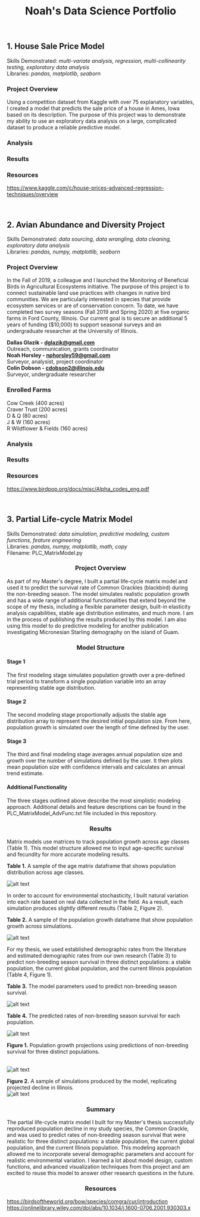 # <div align="center">Noah's Data Science Portfolio</div>

<br>

## 1. House Sale Price Model
Skills Demonstrated: *multi-variate analysis, regression, multi-collinearity testing, exploratory data analysis*<br />
Libraries: *pandas, matplotlib, seaborn*

### Project Overview
Using a competition dataset from Kaggle with over 75 explanatory variables, I created a model that predicts the sale price of a house in Ames, Iowa based on its description. The purpose of this project was to demonstrate my ability to use an exploratory data analysis on a large, complicated dataset to produce a reliable predictive model.

### Analysis

### Results

### Resources
https://www.kaggle.com/c/house-prices-advanced-regression-techniques/overview

<br>

## 2. Avian Abundance and Diversity Project 
Skills Demonstrated: *data sourcing, data wrangling, data cleaning, exploratory data analysis*<br />
Libraries: *pandas, numpy, matplotlib, seaborn*

### Project Overview
In the Fall of 2019, a colleague and I launched the Monitoring of Beneficial Birds in Agricultural Ecosystems initiative. The purpose of this project is to connect sustainable land use practices with changes in native bird communities. We are particularly interested in species that provide ecosystem services or are of conservation concern. To date, we have completed two survey seasons (Fall 2019 and Spring 2020) at five organic farms in Ford County, Illinois. Our current goal is to secure an additional 5 years of funding ($10,000) to support seasonal surveys and an undergraduate researcher at the University of Illinois.

**Dallas Glazik - dglazik@gmail.com**<br />
Outreach, communication, grants coordinator<br />
**Noah Horsley - nphorsley59@gmail.com**<br />
Surveyor, analysist, project coordinator<br />
**Colin Dobson - cdobson2@illinois.edu**<br />
Surveyor, undergraduate researcher

### Enrolled Farms
Cow Creek (400 acres)<br />
Craver Trust (200 acres)<br />
D & Q (80 acres)<br />
J & W (160 acres)<br />
R Wildflower & Fields (160 acres)

### Analysis

### Results 

### Resources
https://www.birdpop.org/docs/misc/Alpha_codes_eng.pdf

<br>

## 3. Partial Life-cycle Matrix Model
Skills Demonstrated: *data simulation, predictive modeling, custom functions, feature engineering*<br />
Libraries: *pandas, numpy, matplotlib, math, copy*<br />
Filename: PLC_MatrixModel.py

### <div align="center">Project Overview</div>
As part of my Master's degree, I built a partial life-cycle matrix model and used it to predict the survival rate of Common Grackles (blackbird) during the non-breeding season. The model simulates realistic population growth and has a wide range of additional functionalities that extend beyond the scope of my thesis, including a flexible parameter design, built-in elasticity analysis capabilities, stable age distribution estimates, and much more. I am in the process of publishing the results produced by this model. I am also using this model to do predictive modeling for another publication investigating Micronesian Starling demography on the island of Guam.

### <div align="center">Model Structure</div>

#### Stage 1
The first modeling stage simulates population growth over a pre-defined trial period to transform a single population variable into an array representing stable age distribution. 

#### Stage 2
The second modeling stage proportionally adjusts the stable age distribution array to represent the desired initial population size. From here, population growth is simulated over the length of time defined by the user.

#### Stage 3
The third and final modeling stage averages annual population size and growth over the number of simulations defined by the user. It then plots mean population size with confidence intervals and calculates an annual trend estimate.

#### Additional Functionality
The three stages outlined above describe the most simplistic modeling approach. Additional details and feature descriptions can be found in the PLC_MatrixModel_AdvFunc.txt file included in this repository.

### <div align="center">Results</div>

Matrix models use matrices to track population growth across age classes (Table 1). This model structure allowed me to input age-specific survival and fecundity for more accurate modeling results. 

**Table 1.** A sample of the age matrix dataframe that shows population distribution across age classes.<br />

![alt text](https://github.com/nphorsley59/Portfolio/blob/master/Pop_Matrix_Table1.png "Age Matrix")<br />

In order to account for environmental stochasticity, I built natural variation into each rate based on real data collected in the field. As a result, each simulation produces slightly different results (Table 2, Figure 2). 

**Table 2.** A sample of the population growth dataframe that show population growth across simulations.<br />

![alt text](https://github.com/nphorsley59/Portfolio/blob/master/Pop_Growth_Table1.png "Population Growth")<br />

For my thesis, we used established demographic rates from the literature and estimated demographic rates from our own research (Table 3) to predict non-breeding season survival in three distinct populations: a stable population, the current global population, and the current Illinois population (Table 4, Figure 1). 

**Table 3.** The model parameters used to predict non-breeding season survival.<br />

![alt text](https://github.com/nphorsley59/Portfolio/blob/master/Model_Parameters_Table1.png "Model Parameters")<br />

**Table 4.** The predicted rates of non-breeding season survival for each population.<br />

![alt text](https://github.com/nphorsley59/Portfolio/blob/master/NBS_Survival_Predictions_Table1.png "Model Predictions")<br />

**Figure 1.** Population growth projections using predictions of non-breeding survival for three distinct populations.<br />
&nbsp;  

![alt text](https://github.com/nphorsley59/Portfolio/blob/master/Proj_Pop_Growth_Figure1.png "Predicted Population Growth")<br />

**Figure 2.** A sample of simulations produced by the model, replicating projected decline in Illinois.<br />
![alt text](https://github.com/nphorsley59/Portfolio/blob/master/livesim_plot_24sims.gif "Simulation Animation")
### <div align="center">Summary</div>

The partial life-cycle matrix model I built for my Master's thesis successfully reproduced population decline in my study species, the Common Grackle, and was used to predict rates of non-breeding season survival that were realistic for three distinct populations: a stable population, the current global population, and the current Illinois population. This modeling approach allowed me to incorporate several demographic parameters and account for realistic environmental variation. I learned a lot about model design, custom functions, and advanced visualization techniques from this project and am excited to reuse this model to answer other research questions in the future.

### <div align="center">Resources</div>
https://birdsoftheworld.org/bow/species/comgra/cur/introduction
https://onlinelibrary.wiley.com/doi/abs/10.1034/j.1600-0706.2001.930303.x
